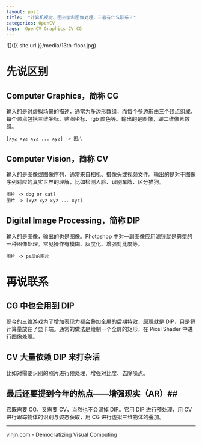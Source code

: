 ```yaml
---
layout: post
title:  "计算机视觉、图形学和图像处理，三者有什么联系？"
categories: OpenCV
tags:  OpenCV Graphics CV CG
---
```


![]({{ site.url }}/media/13th-floor.jpg)

先说区别
=

## Computer Graphics，简称 CG ##

输入的是对虚拟场景的描述，通常为多边形数组，而每个多边形由三个顶点组成，每个顶点包括三维坐标、贴图坐标、rgb 颜色等。输出的是图像，即二维像素数组。

    [xyz xyz xyz ... xyz] -> 图片

## Computer Vision，简称 CV ##

输入的是图像或图像序列，通常来自相机、摄像头或视频文件。输出的是对于图像序列对应的真实世界的理解，比如检测人脸、识别车牌、区分猫狗。

    图片 -> dog or cat?
    图片 -> [xyz xyz xyz ... xyz]




## Digital Image Processing，简称 DIP ##

输入的是图像，输出的也是图像。Photoshop 中对一副图像应用滤镜就是典型的一种图像处理。常见操作有模糊、灰度化、增强对比度等。

    图片 -> ps后的图片

再说联系
=

## CG 中也会用到 DIP ##

现今的三维游戏为了增加表现力都会叠加全屏的后期特效，原理就是 DIP，只是将计算量放在了显卡端。通常的做法是绘制一个全屏的矩形，在 Pixel Shader 中进行图像处理。


## CV 大量依赖 DIP 来打杂活 ##

比如对需要识别的照片进行预处理，增强对比度、去除噪点。

## 最后还要提到今年的热点——增强现实（AR）##

它既需要 CG，又需要 CV，当然也不会漏掉 DIP。它用 DIP 进行预处理，用 CV 进行跟踪物体的识别与姿态获取，用 CG 进行虚拟三维物体的叠加。

----
vinjn.com - Democratizing Visual Computing
